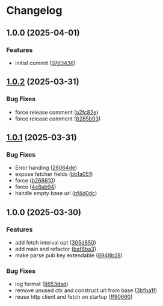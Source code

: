 # Changelog

## 1.0.0 (2025-04-01)


### Features

* initial commit ([07d3436](https://github.com/intility/go-jwks/commit/07d3436c46669a422dc6e5ddd79c65c801194690))

## [1.0.2](https://github.com/intility/go-jwks/compare/v1.0.1...v1.0.2) (2025-03-31)


### Bug Fixes

* force release comment ([a2fc82e](https://github.com/intility/go-jwks/commit/a2fc82e2c76a9f22dd0b78af6418283dfce4d1f4))
* force release comment ([6285b93](https://github.com/intility/go-jwks/commit/6285b93f3d5f9f14ed69ac14ba4f1a53780b817c))

## [1.0.1](https://github.com/intility/go-jwks/compare/v1.0.0...v1.0.1) (2025-03-31)


### Bug Fixes

* Error handing ([26064de](https://github.com/intility/go-jwks/commit/26064debc7c9cc295cedc630d5d87b540b9a305f))
* expose fetcher fields ([bb1a051](https://github.com/intility/go-jwks/commit/bb1a05106aaaf5790c8cce6af97f361c45d1cddf))
* force ([b266610](https://github.com/intility/go-jwks/commit/b266610e5d7a39bbe93f72b358941f3b659a9d3d))
* force ([4e8ab94](https://github.com/intility/go-jwks/commit/4e8ab94b1804db14655513785d6983651c06b65a))
* handle empty base url ([bf4d0dc](https://github.com/intility/go-jwks/commit/bf4d0dce6216410f5a11ce00f6680c9f68df940f))

## 1.0.0 (2025-03-30)


### Features

* add fetch interval opt ([305d850](https://github.com/intility/go-jwks/commit/305d85084119bd24fc1d8c628ee74fa528fabce2))
* add main and refactor ([baf8ba3](https://github.com/intility/go-jwks/commit/baf8ba3ebbe15e52f250f2e97c48a6ae943649d5))
* make parse pub key extendable ([8948b28](https://github.com/intility/go-jwks/commit/8948b28da912d1558e86a50e0257cb0f4641bc0a))


### Bug Fixes

* log format ([8653dad](https://github.com/intility/go-jwks/commit/8653dad1e5a0383abfc2e86d945b18aecd51a7b0))
* remove unused ctx and construct url from base ([3bfba1f](https://github.com/intility/go-jwks/commit/3bfba1fd65597004ecee496ca527144254e3da19))
* reuse http client and fetch on startup ([ff90660](https://github.com/intility/go-jwks/commit/ff90660ea1856c9367b82fb4f530008a9e62f4da))
